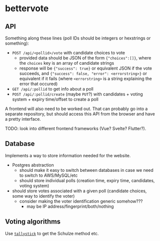 # bettervote
## API
Something along these lines (poll IDs should be integers or hexstrings or something):
- `POST /api/<pollid>/vote` with candidate choices to vote
    - provided data should be JSON of the form `{"choices":[]}`, where the `choices` key is an array of candidate strings
    - response will be `{"success": true}` or equivalent JSON if the vote succeeds, and `{"success": false, "error": <errorstring>}` or equivalent if it fails (where `<errorstring>` is a string explaining the error that occured)
- `GET /api/:pollid` to get info about a poll
- `POST /api/:pollid/create` (maybe `PUT`?) with candidates + voting system + expiry time/offset to create a poll

A frontend will also need to be worked out.
That can probably go into a separate repository, but should access this API from the browser
and have a pretty interface.

TODO: look into different frontend frameworks (Vue? Svelte? Flutter?).

## Database
Implements a way to store information needed for the website.

- Postgres abstraction
    - should make it easy to switch between databases in case we need to switch to AWS/MySQL/etc
    - should store individual polls (creation time, expiry time, candidates, voting system)
- should store votes associated with a given poll (candidate choices, some way to identify the voter)
    - consider making the voter identification generic somehow???
        - may be IP address/fingerprint/both/nothing

## Voting algorithms
Use [`tallystick`](https://crates.io/crate/tallystick) to get the Schulze method etc.